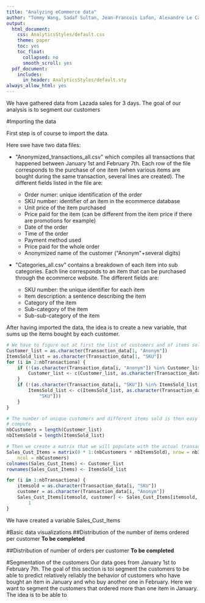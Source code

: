 ```yaml
---
title: "Analyzing eCommerce data"
author: "Tommy Wang, Sadaf Sultan, Jean-Francois Lafon, Alexandre Le Cann"
output:
  html_document:
    css: AnalyticsStyles/default.css
    theme: paper
    toc: yes
    toc_float:
      collapsed: no
      smooth_scroll: yes
  pdf_document:
    includes:
      in_header: AnalyticsStyles/default.sty
always_allow_html: yes
---
```




We have gathered data from Lazada sales for 3 days. The goal of our analysis is to segment our customers 

#Importing the data

First step is of course to import the data.

Here swe have two data files: 

* "Anonymized_transactions_all.csv" which compiles all transactions that happened between January 1st and February 7th. Each row of the file corresponds to the purchase of one item (when various items are bought during the same transaction, several lines are created). The different fields listed in the file are:
  + Order numer: unique identification of the order
  + SKU number: identifier of an item in the ecommerce database
  + Unit price of the item purchased
  + Price paid for the item (can be different from the item price if there are promotions for example)
  + Date of the order
  + Time of the order
  + Payment method used
  + Price paid for the whole order
  + Anonymized name of the customer ("Anonym"+several digits)
  
* "Categories_all.csv" contains a breakdown of each item into sub categories. Each line corresponds to an item that can be purchased through the ecommerce website. The different fields are:
  + SKU number: the unique identifier for each item
  + Item description: a sentence describing the item
  + Category of the item
  + Sub-category of the item
  + Sub-sub-category of the item





After having imported the data, the idea is to create a new variable, that sums up the items bought by each customer.


```r
# We have to figure out at first the list of customers and of items sold
Customer_list = as.character(Transaction_data[1, "Anonym"])
ItemsSold_list = as.character(Transaction_data[1, "SKU"])
for (i in 2:nbTransactiona) {
    if (!(as.character(Transaction_data[i, "Anonym"]) %in% Customer_list)) {
        Customer_list <- c(Customer_list, as.character(Transaction_data[i, "Anonym"]))
    }
    if (!(as.character(Transaction_data[i, "SKU"]) %in% ItemsSold_list)) {
        ItemsSold_list <- c(ItemsSold_list, as.character(Transaction_data[i, 
            "SKU"]))
    }
}

# The number of unique customers and different items sold is then easy to
# compute
nbCustomers = length(Customer_list)
nbItemsSold = length(ItemsSold_list)

# Then we create a matrix that we will populate with the actual transactions
Sales_Cust_Items = matrix(0 * 1:(nbCustomers * nbItemsSold), nrow = nbItemsSold, 
    ncol = nbCustomers)
colnames(Sales_Cust_Items) <- Customer_list
rownames(Sales_Cust_Items) <- ItemsSold_list

for (i in 1:nbTransactiona) {
    itemsold = as.character(Transaction_data[i, "SKU"])
    customer = as.character(Transaction_data[i, "Anonym"])
    Sales_Cust_Items[itemsold, customer] <- Sales_Cust_Items[itemsold, customer] + 
        1
}
```

We have created a variable Sales_Cust_Items

#Basic data visualizations
##Distribution of the number of items ordered per customer
**To be completed**

##Distribution of number of orders per customer
**To be completed**

#Segmentation of the customers
Our data goes from January 1st to February 7th. The goal of this section is toi segment the customers to be able to predict relatively reliably the behavior of customers who have bought an item in January and who buy another one in February.
Here we want to segment the customers that ordered more than one item in January. The idea is to be able to 
